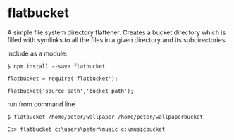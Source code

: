 # flatbucket
A simple file system directory flattener. Creates a bucket directory which is filled with symlinks to all the files in a given directory and its subdirectories.

include as a module:
```
$ npm install --save flatbucket
```
```
flatbucket = require('flatbucket');

flatbucket('source_path','bucket_path');
```

run from command line
```
$ flatbucket /home/peter/wallpaper /home/peter/wallpaperbucket

C:> flatbucket c:\users\peter\music c:\musicbucket
```
